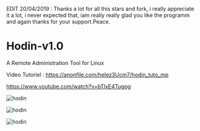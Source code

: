 EDIT 20/04/2019 : Thanks a lot for all this stars and fork, i really appreciate it a lot, i never expected that, iam really really glad you like the programm and again thanks for your support.Peace.

# Hodin-v1.0

A Remote Administration Tool for Linux

Video Tutoriel : https://anonfile.com/heIez3Ucm7/hodin_tuto_mp

https://www.youtube.com/watch?v=bTlxE4Tugpg

![hodin](https://images.static-cdn.download/c78f7222b439323c8150fcb91b06de67537e14f1/68747470733a2f2f6865626572676575722d696d616765732e636f6d2f75702f34356239343434393532623565653861616536643865306436316137626134322e706e67)

![hodin](https://images.static-cdn.download/07219283ed98d105318af7e746961d98cebd3de0/68747470733a2f2f6865626572676575722d696d616765732e636f6d2f75702f63383638613939383733326434333330666163623936663366623339383166652e706e67)

![hodin](https://images.static-cdn.download/62519ac798df2d2c711b2b5aff8daf54ea902a82/68747470733a2f2f6865626572676575722d696d616765732e636f6d2f75702f35643034663531333838303932363663323330373632633331626566383537302e706e67)

